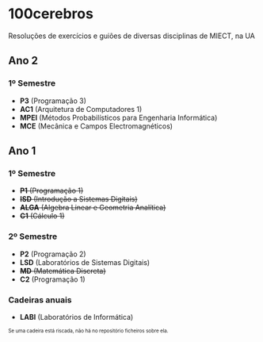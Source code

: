 # 100cerebros
Resoluções de exercícios e guiões de diversas disciplinas de MIECT, na UA

## Ano 2
### 1º Semestre
- **P3** (Programação 3)
- **AC1** (Arquitetura de Computadores 1)
- **MPEI** (Métodos Probabilísticos para Engenharia Informática)
- **MCE** (Mecânica e Campos Electromagnéticos)

## Ano 1
### 1º Semestre
- <del>**P1** (Programação 1)</del>
- <del>**ISD** (Introdução a Sistemas Digitais)</del>
- <del>**ALGA** (Algebra Linear e Geometria Analítica)</del>
- <del>**C1** (Cálculo 1)</del>
### 2º Semestre
- **P2** (Programação 2)
- **LSD** (Laboratórios de Sistemas Digitais)
- <del>**MD** (Matemática Discreta)</del>
- **C2** (Programação 1)
### Cadeiras anuais
- **LABI** (Laboratórios de Informática)

<sub><sup>Se uma cadeira está riscada, não há no repositório ficheiros sobre ela.</sup></sub>

